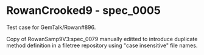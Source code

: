 # RowanCrooked9 - spec_0005
Test case for GemTalk/Rowan#896.

Copy of RowanSamp9V3:spec_0079 manually editted to introduce duplicate method definition in a filetree repository using "case insensitive" file names.
